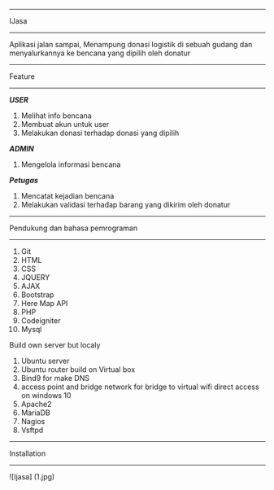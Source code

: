 ******************
IJasa
******************

Aplikasi jalan sampai, Menampung donasi logistik di sebuah gudang dan menyalurkannya ke bencana yang dipilih oleh donatur

*******************
Feature
*******************
***USER***
1. Melihat info bencana
2. Membuat akun untuk user
3. Melakukan donasi terhadap donasi yang dipilih

***ADMIN***
1. Mengelola informasi bencana

***Petugas***
1. Mencatat kejadian bencana
2. Melakukan validasi terhadap barang yang dikirim oleh donatur

**************************
Pendukung dan bahasa pemrograman
**************************
1. Git
2. HTML
3. CSS
4. JQUERY
5. AJAX
6. Bootstrap
7. Here Map API
8. PHP
9. Codeigniter
10. Mysql

Build own server but localy
1. Ubuntu server
2. Ubuntu router
build on Virtual box
3. Bind9 for make DNS
4. access point and bridge network for bridge to virtual wifi direct access on windows 10
5. Apache2
6. MariaDB
7. Nagios
8. Vsftpd


************
Installation
************
![Ijasa] (1.jpg)
